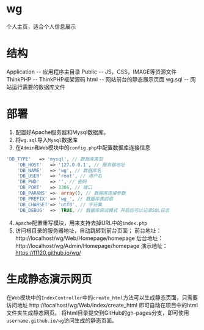 # wg

个人主页，适合个人信息展示

# 结构

Application		-- 应用程序主目录
Public			-- JS，CSS，IMAGE等资源文件
ThinkPHP		-- ThinkPHP框架源码
html			-- 网站前台的静态展示页面
wg.sql			-- 网站运行需要的数据库文件

# 部署

1. 配置好Apache服务器和Mysql数据库。
2. 将`wg.sql`导入`Mysql`数据库
3. 在`Admin`和`Web`模块中的`config.php`中配置数据库连接信息
```php
'DB_TYPE'   => 'mysql', // 数据库类型
    'DB_HOST'   => '127.0.0.1', // 服务器地址
    'DB_NAME'   => 'wg', // 数据库名
    'DB_USER'   => 'root', // 用户名
    'DB_PWD'    => '', // 密码
    'DB_PORT'   => 3306, // 端口
    'DB_PARAMS' =>  array(), // 数据库连接参数
    'DB_PREFIX' => 'wg_', // 数据库表前缀
    'DB_CHARSET'=> 'utf8', // 字符集
    'DB_DEBUG'  =>  TRUE, // 数据库调试模式 开启后可以记录SQL日志
```
4. `Apache`配置重写模块，用来支持去掉URL中的`index.php`
5. 访问根目录的服务器地址，自动跳转到前台页面；
前台地址：http://localhost/wg/Web/Homepage/homepage
后台地址：http://localhost/wg/Admin/Homepage/homepage
演示地址：https://ff120.github.io/wg/

# 生成静态演示网页
在`Web`模块中的`IndexController`中的`create_html`方法可以生成静态页面，只需要访问地址
http://localhost/wg/Web/Index/create_html 即可自动在项目中的html文件夹生成静态网页。
将html目录提交到GitHub的gh-pages分支，即可使用`username.github.io/wg`访问生成的静态页面。
